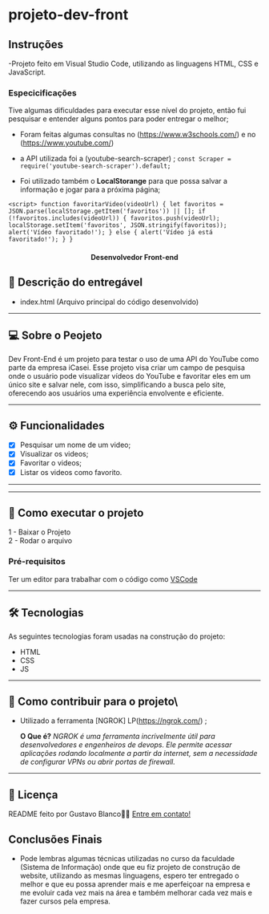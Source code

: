 # projeto-dev-front

## Instruções
-Projeto feito em Visual Studio Code, utilizando as linguagens HTML, CSS e JavaScript.

### Especicificações
Tive algumas dificuldades para executar esse nível do projeto, então fui pesquisar e entender alguns pontos para poder entregar o melhor;
- Foram feitas algumas consultas no (https://www.w3schools.com/) e no (https://www.youtube.com/) 

- a API utilizada foi a (youtube-search-scraper) ;
  `const Scraper = require('youtube-search-scraper').default;`

- Foi utilizado também o **LocalStorange** para que possa salvar a informação e jogar para a próxima página;

`<script>
        function favoritarVideo(videoUrl) {
            let favoritos = JSON.parse(localStorage.getItem('favoritos')) || [];
            if (!favoritos.includes(videoUrl)) {
                favoritos.push(videoUrl);
                localStorage.setItem('favoritos', JSON.stringify(favoritos));
                alert('Vídeo favoritado!');
            } else {
                alert('Vídeo já está favoritado!');
            }
        }`



  
<h4 align="center"> 
Desenvolvedor Front-end 
</h4>

## 📄 Descrição do entregável

- index.html (Arquivo principal do código desenvolvido)

---

## 💻 Sobre o Peojeto

Dev Front-End é um projeto para testar o uso de uma API do YouTube como parte da empresa iCasei. Esse projeto visa criar um campo de pesquisa onde o usuário pode visualizar vídeos do YouTube e favoritar eles em um único site e salvar nele, com isso, simplificando a busca pelo site, oferecendo aos usuários uma experiência envolvente e eficiente. 


---

## ⚙️ Funcionalidades

- [x] Pesquisar um nome de um video;
- [X] Visualizar os videos;
- [X] Favoritar o videos;
- [X] Listar os videos como favorito.
---

<!-- 
## 🎨 Layout


![Mobile 1](https://github.com/MatheusAlvarez/API-Clima/blob/main/assets/mobile.png)

![Web 1](https://github.com/MatheusAlvarez/API-Clima/blob/main/assets/web.png)

-->
---

## 🚀 Como executar o projeto

1 - Baixar o Projeto <br>
2 - Rodar o arquivo

### Pré-requisitos

Ter um editor para trabalhar com o código como [VSCode](https://code.visualstudio.com/docs)

---

## 🛠 Tecnologias

As seguintes tecnologias foram usadas na construção do projeto:

- HTML
- CSS
- JS

---

## 💪 Como contribuir para o projeto\

- Utilizado a ferramenta [NGROK] LP(https://ngrok.com/) ;

  **O Que é?**
  *NGROK é uma ferramenta incrivelmente útil para desenvolvedores e engenheiros de devops. Ele permite acessar aplicações rodando localmente a partir da internet, sem a necessidade de configurar VPNs ou abrir portas de firewall.*
---


## 📝 Licença

README feito por Gustavo Blanco👋🏽 [Entre em contato!](http://linkedin.com/in/gustavo-blancoc)

## Conclusões Finais
  - Pode lembras algumas técnicas utilizadas no curso da faculdade (Sistema de Informação) onde que eu fiz projeto de construção de website, utilizando as mesmas linguagens, espero ter entregado o melhor e que eu possa aprender mais e me aperfeiçoar na empresa e me evoluir cada vez mais na área e também melhorar cada vez mais e fazer cursos pela empresa. 


